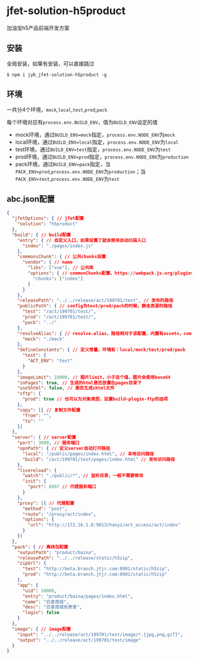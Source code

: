 # jfet-solution-h5product

加油宝h5产品前端开发方案

## 安装

全局安装，如果有安装，可以直接跳过

```shell
$ npm i jyb_jfet-solution-h5product -g
```

## 环境

一共分4个环境，`mock`,`local`,`test`,`prod`,`pack`

每个环境对应有`process.env.BUILD_ENV`，值为`BUILD_ENV`设定的值

- mock环境，通过`BUILD_ENV=mock`指定，`process.env.NODE_ENV`为`mock`
- local环境，通过`BUILD_ENV=local`指定，`process.env.NODE_ENV`为`local`
- test环境，通过`BUILD_ENV=test`指定，`process.env.NODE_ENV`为`test`
- prod环境，通过`BUILD_ENV=prod`指定，`process.env.NODE_ENV`为`production`
- pack环境，通过`BUILD_ENV=pack`指定，当`PACK_ENV=prod`,`process.env.NODE_ENV`为`production`；当`PACK_ENV=test`,`process.env.NODE_ENV`为`test`

## abc.json配置

```json
{
  "jfetOptions": { // jfet配置
    "solution": "h5product"
  },
  "build": { // build配置
    "entry": { // 自定义入口，如果设置了就会禁用自动扫描入口
      "index": "./pages/index.js"
    },
    "commonsChunk": { // 公共chunks设置
      "vendor": { // name
        "libs": ["vue"], // 公共库
        "options": { // commonChunks配置，https://webpack.js.org/plugins/commons-chunk-plugin/#components/sidebar/sidebar.jsx
          "chunks": ["index"]
        }
      }
    },
    "releasePath": "../../release/act/199701/test", // 发布的路径
    "publicPath": { // config为test/prod/pack的时候，静态资源的路径
      "test": "/act/199701/test/",
      "prod": "/act/199701/test/",
      "pack": "../"
    },
    "resolveAlias": { // resolve.alias，路径相对于该配置，内置有assets，components，services
      "mock": "./mock"
    },
    "defineConstants": { // 定义常量，环境有：local/mock/test/prod/pack
      "test": {
        "ACT_ENV": "test"
      }
    },
    "imageLimit": 10000, // 图片limit，小于这个值，图片会使用base64
    "inPages": true, // 生成的html是否放置在pages目录下
    "useShtml": false, // 是否生成shtml文件
    "sftp": {
      "prod": true // 也可以为对象类型，设置build-plugin-ftp的选项
    },
    "copy": [{ // 复制文件配置
      "from": "",
      "to": ""
    }]
  },
  "server": { // server配置
    "port": 3000, // 服务端口
    "opnPath": { // 定义server自动打开路径
      "local": "/public/pages/index.html", // 本地访问路径
      "build": "/act/199701/test/pages/index.html" // 发布访问路径
    },
    "livereload": {
      "watch": "./public/*", // 监听目录，一般不需要修改
      "init": {
        "port": 8097 // 代理服务端口
      }
    },
    "proxy": [{ // 代理配置
      "method": "post",
      "route": "/proxy/act/index",
      "options": {
        "url": "http://172.16.1.8:9013/hanyi/act_access/act/index"
      }
    }]
  },
  "pack": { // 离线包配置
    "outputPath": "product/baina",
    "releasePath": "../../release/static/h5zip",
    "zipUrl": {
      "test": "http://beta.branch.jtjr.com:8901/static/h5zip",
      "prod": "http://beta.branch.jtjr.com:8901/static/h5zip"
    },
    "app": {
      "uid": 10000,
      "entry": "product/baina/pages/index.html", 
      "name": "白拿商城",
      "desc": "白拿商城免费拿",
      "login": false
    }
  },
  "image": { // image配置
    "input": "../../release/act/199701/test/image/*.{jpg,png,gif}",
    "output": "../../release/act/199701/test/image"
  }
}
```

